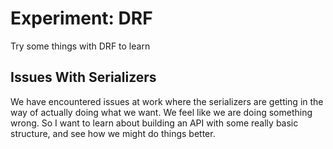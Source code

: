 # Experiment: DRF
Try some things with DRF to learn

## Issues With Serializers
We have encountered issues at work where the serializers are getting in the way of actually doing what we want. We feel like we are doing 
something wrong. So I want to learn about building an API with some really basic structure, and see how we might do things better.
